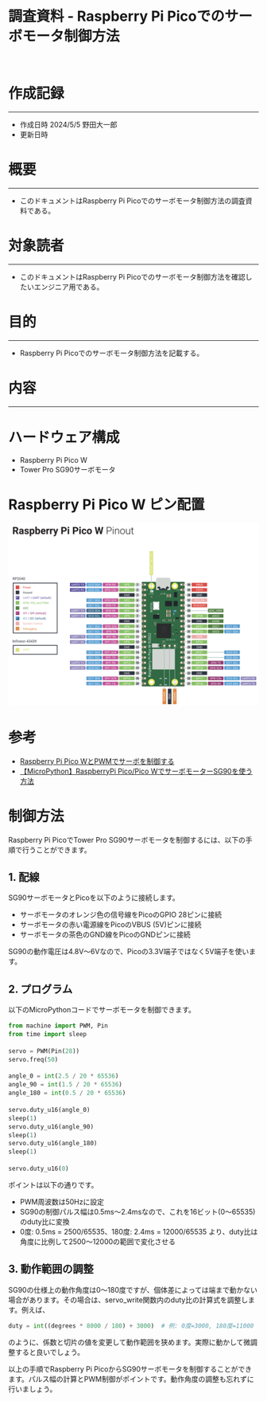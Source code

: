 # 調査資料 - Raspberry Pi Picoでのサーボモータ制御方法
&nbsp;
# 作成記録
---
* 作成日時 2024/5/5 野田大一郎
* 更新日時
&nbsp;
# 概要
---
* このドキュメントはRaspberry Pi Picoでのサーボモータ制御方法の調査資料である。
&nbsp;
# 対象読者
---
* このドキュメントはRaspberry Pi Picoでのサーボモータ制御方法を確認したいエンジニア用である。
&nbsp;
# 目的
---
* Raspberry Pi Picoでのサーボモータ制御方法を記載する。
&nbsp;

# 内容
---
# ハードウェア構成
* Raspberry Pi Pico W
* Tower Pro SG90サーボモータ

# Raspberry Pi Pico W ピン配置
![RaspberryPiPicoWPinout](./images/RaspberryPiPicoWPinout.png)

# 参考
* [Raspberry Pi Pico WとPWMでサーボを制御する](https://picockpit.com/raspberry-pi/ja/%E3%83%A9%E3%82%BA%E3%83%99%E3%83%AA%E3%83%BC%E3%83%91%E3%82%A4%E3%83%BB%E3%83%94%E3%82%B3w%E3%83%BB%E3%83%91%E3%83%AB%E3%82%B9%E5%B9%85%E5%A4%89%E8%AA%BF%E3%83%BBpwm%E3%81%AB%E3%82%88%E3%82%8B/)
* [【MicroPython】RaspberryPi Pico/Pico WでサーボモーターSG90を使う方法](https://tech-and-investment.com/raspberrypi-picow-12-servo/)

# 制御方法
Raspberry Pi PicoでTower Pro SG90サーボモータを制御するには、以下の手順で行うことができます。

## 1. 配線

SG90サーボモータとPicoを以下のように接続します。

- サーボモータのオレンジ色の信号線をPicoのGPIO 28ピンに接続
- サーボモータの赤い電源線をPicoのVBUS (5V)ピンに接続  
- サーボモータの茶色のGND線をPicoのGNDピンに接続

SG90の動作電圧は4.8V〜6Vなので、Picoの3.3V端子ではなく5V端子を使います。

## 2. プログラム

以下のMicroPythonコードでサーボモータを制御できます。

```python
from machine import PWM, Pin
from time import sleep

servo = PWM(Pin(28))
servo.freq(50)

angle_0 = int(2.5 / 20 * 65536)
angle_90 = int(1.5 / 20 * 65536)
angle_180 = int(0.5 / 20 * 65536)

servo.duty_u16(angle_0)
sleep(1)
servo.duty_u16(angle_90)
sleep(1)
servo.duty_u16(angle_180)
sleep(1)

servo.duty_u16(0)
```

ポイントは以下の通りです。

- PWM周波数は50Hzに設定
- SG90の制御パルス幅は0.5ms〜2.4msなので、これを16ビット(0〜65535)のduty比に変換
- 0度: 0.5ms = 2500/65535、180度: 2.4ms = 12000/65535 より、duty比は角度に比例して2500〜12000の範囲で変化させる

## 3. 動作範囲の調整

SG90の仕様上の動作角度は0〜180度ですが、個体差によっては端まで動かない場合があります。その場合は、servo_write関数内のduty比の計算式を調整します。例えば、

```python 
duty = int((degrees * 8000 / 180) + 3000)  # 例: 0度=3000, 180度=11000
```

のように、係数と切片の値を変更して動作範囲を狭めます。実際に動かして微調整すると良いでしょう。

以上の手順でRaspberry Pi PicoからSG90サーボモータを制御することができます。パルス幅の計算とPWM制御がポイントです。動作角度の調整も忘れずに行いましょう。